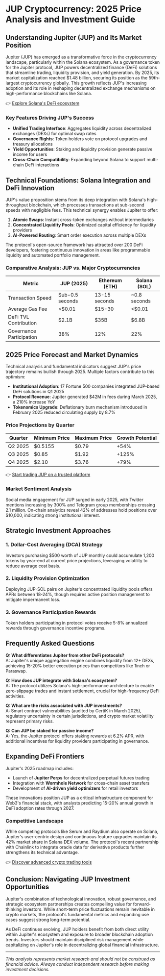 # JUP Cryptocurrency: 2025 Price Analysis and Investment Guide  

## Understanding Jupiter (JUP) and Its Market Position  

Jupiter (JUP) has emerged as a transformative force in the cryptocurrency landscape, particularly within the Solana ecosystem. As a governance token for the Jupiter protocol, JUP powers decentralized finance (DeFi) solutions that streamline trading, liquidity provision, and yield generation. By 2025, its market capitalization reached $1.48 billion, securing its position as the 59th-largest cryptocurrency globally. This growth reflects JUP's increasing adoption and its role in reshaping decentralized exchange mechanisms on high-performance blockchains like Solana.  

👉 [Explore Solana's DeFi ecosystem](https://bit.ly/okx-bonus)  

### Key Features Driving JUP's Success  
- **Unified Trading Interface**: Aggregates liquidity across decentralized exchanges (DEXs) for optimal swap rates  
- **Governance Rights**: Token holders vote on protocol upgrades and treasury allocations  
- **Yield Opportunities**: Staking and liquidity provision generate passive income for users  
- **Cross-Chain Compatibility**: Expanding beyond Solana to support multi-chain DeFi interactions  

## Technical Foundations: Solana Integration and DeFi Innovation  

JUP's value proposition stems from its deep integration with Solana's high-throughput blockchain, which processes transactions at sub-second speeds with negligible fees. This technical synergy enables Jupiter to offer:  

1. **Atomic Swaps**: Instant cross-token exchanges without intermediaries  
2. **Concentrated Liquidity Pools**: Optimized capital efficiency for liquidity providers  
3. **AI-Powered Routing**: Smart order execution across multiple DEXs  

The protocol's open-source framework has attracted over 200 DeFi developers, fostering continuous innovation in areas like programmable liquidity and automated portfolio management.  

### Comparative Analysis: JUP vs. Major Cryptocurrencies  

| Metric                | JUP (2025)       | Ethereum (ETH) | Solana (SOL) |  
|-----------------------|------------------|----------------|--------------|  
| Transaction Speed     | Sub-0.5 seconds  | 13-15 seconds  | ~0.8 seconds |  
| Average Gas Fee       | <$0.01           | $15-30         | <$0.01        |  
| DeFi TVL Contribution | $2.1B            | $35B           | $6.8B        |  
| Governance Participation | 38%             | 12%            | 22%          |  

## 2025 Price Forecast and Market Dynamics  

Technical analysis and fundamental indicators suggest JUP's price trajectory remains bullish through 2025. Multiple factors contribute to this optimism:  

- **Institutional Adoption**: 17 Fortune 500 companies integrated JUP-based DeFi solutions in Q1 2025  
- **Protocol Revenue**: Jupiter generated $42M in fees during March 2025, a 210% increase YoY  
- **Tokenomics Upgrade**: Deflationary burn mechanism introduced in February 2025 reduced circulating supply by 8.7%  

### Price Projections by Quarter  

| Quarter       | Minimum Price | Maximum Price | Growth Potential |  
|---------------|---------------|---------------|------------------|  
| Q2 2025       | $0.5155       | $0.79         | +54%             |  
| Q3 2025       | $0.85         | $1.92         | +125%            |  
| Q4 2025       | $2.10         | $3.76         | +79%             |  

👉 [Start trading JUP on a trusted platform](https://bit.ly/okx-bonus)  

### Market Sentiment Analysis  

Social media engagement for JUP surged in early 2025, with Twitter mentions increasing by 300% and Telegram group memberships crossing 2.1 million. On-chain analytics reveal 42% of addresses hold positions over $10,000, indicating strong institutional interest.  

## Strategic Investment Approaches  

### 1. Dollar-Cost Averaging (DCA) Strategy  
Investors purchasing $500 worth of JUP monthly could accumulate 1,200 tokens by year-end at current price projections, leveraging volatility to reduce average cost basis.  

### 2. Liquidity Provision Optimization  
Deploying JUP-SOL pairs on Jupiter's concentrated liquidity pools offers APRs between 18-24%, though requires active position management to mitigate impermanent loss.  

### 3. Governance Participation Rewards  
Token holders participating in protocol votes receive 5-8% annualized rewards through governance incentive programs.  

## Frequently Asked Questions  

**Q: What differentiates Jupiter from other DeFi protocols?**  
A: Jupiter's unique aggregation engine combines liquidity from 12+ DEXs, achieving 15-20% better execution prices than competitors like 1inch or Paraswap.  

**Q: How does JUP integrate with Solana's ecosystem?**  
A: The protocol utilizes Solana's high-performance architecture to enable zero-slippage trades and instant settlement, crucial for high-frequency DeFi activities.  

**Q: What are the risks associated with JUP investments?**  
A: Smart contract vulnerabilities (audited by CertiK in March 2025), regulatory uncertainty in certain jurisdictions, and crypto market volatility represent primary risks.  

**Q: Can JUP be staked for passive income?**  
A: Yes, the Jupiter protocol offers staking rewards at 6.2% APR, with additional incentives for liquidity providers participating in governance.  

## Expanding DeFi Frontiers  

Jupiter's 2025 roadmap includes:  
- Launch of **Jupiter Perps** for decentralized perpetual futures trading  
- Integration with **Wormhole Network** for cross-chain asset transfers  
- Development of **AI-driven yield optimizers** for retail investors  

These innovations position JUP as a critical infrastructure component for Web3's financial stack, with analysts predicting 15-20% annual growth in DeFi adoption rates through 2027.  

### Competitive Landscape  

While competing protocols like Serum and Raydium also operate on Solana, Jupiter's user-centric design and continuous feature upgrades maintain its 42% market share in Solana DEX volume. The protocol's recent partnership with Chainlink to integrate oracle data for derivative products further strengthens its technical advantage.  

👉 [Discover advanced crypto trading tools](https://bit.ly/okx-bonus)  

## Conclusion: Navigating JUP Investment Opportunities  

Jupiter's combination of technological innovation, robust governance, and strategic ecosystem partnerships creates compelling value for forward-thinking investors. While short-term price fluctuations remain inevitable in crypto markets, the protocol's fundamental metrics and expanding use cases suggest strong long-term potential.  

As DeFi continues evolving, JUP holders benefit from both direct utility within Jupiter's ecosystem and exposure to broader blockchain adoption trends. Investors should maintain disciplined risk management while capitalizing on Jupiter's role in decentralizing global financial infrastructure.  

---  
*This analysis represents market research and should not be construed as financial advice. Always conduct independent research before making investment decisions.*